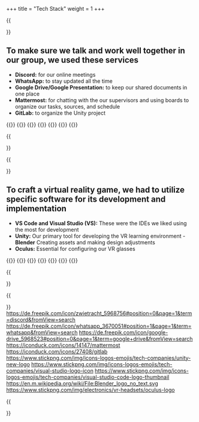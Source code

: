 +++
title = "Tech Stack"
weight = 1
+++

{{<section title="Organisation and Communication">}}

## To make sure we talk and work well together in our group, we used these services

- **Discord:** for our online meetings
- **WhatsApp:** to stay updated all the time
- **Google Drive/Google Presentation:** to keep our shared documents in one place
- **Mattermost:** for chatting with the our supervisors and using boards to organize our tasks, sources, and schedule
- **GitLab:** to organize the Unity project

{{<gallery>}}
{{<team-member image="discord.png" name="Discord">}}
{{<team-member image="whatsapp.png" name="WhatsApp">}}
{{<team-member image="mattermost.png" name="Mattermost">}}
{{<team-member image="drive.png" name="Google Drive">}}
{{<team-member image="gitlab.png" name="GitLab">}}
{{</gallery>}}

{{</section>}}

{{<section title="Development">}}

## To craft a virtual reality game, we had to utilize specific software for its development and implementation

- **VS Code and Visual Studio (VS):** These were the IDEs we liked using the most for development
- **Unity:** Our primary tool for developing the VR learning environment
-**Blender** Creating assets and making design adjustments
- **Oculus:** Essential for configuring our VR glasses

{{<gallery>}}
{{<team-member image="vsc.png" name="Visual Studio Code">}}
{{<team-member image="vs.png" name="Visual Studio">}}
{{<team-member image="unity.png" name="Unity">}}
{{<team-member image="blender.svg.png" name="Blender">}}
{{<team-member image="oculus.png" name="Oculus">}}
{{</gallery>}}

{{</section>}}


{{<section title="Image Sources">}}
https://de.freepik.com/icon/zwietracht_5968756#position=0&page=1&term=discord&fromView=search
https://de.freepik.com/icon/whatsapp_3670051#position=1&page=1&term=whatsapp&fromView=search
https://de.freepik.com/icon/google-drive_5968523#position=0&page=1&term=google+drive&fromView=search
https://iconduck.com/icons/14147/mattermost
https://iconduck.com/icons/27408/gitlab
https://www.stickpng.com/img/icons-logos-emojis/tech-companies/unity-new-logo
https://www.stickpng.com/img/icons-logos-emojis/tech-companies/visual-studio-logo-icon
https://www.stickpng.com/img/icons-logos-emojis/tech-companies/visual-studio-code-logo-thumbnail
https://en.m.wikipedia.org/wiki/File:Blender_logo_no_text.svg
https://www.stickpng.com/img/electronics/vr-headsets/oculus-logo

{{</section>}} 